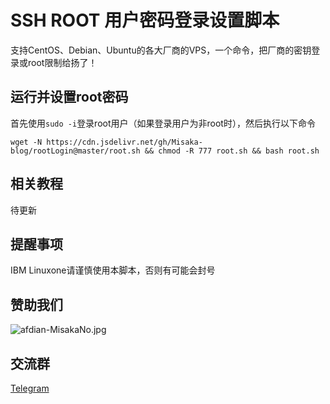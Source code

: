 # SSH ROOT 用户密码登录设置脚本

支持CentOS、Debian、Ubuntu的各大厂商的VPS，一个命令，把厂商的密钥登录或root限制给扬了！

## 运行并设置root密码

首先使用`sudo -i`登录root用户（如果登录用户为非root时），然后执行以下命令

```shell
wget -N https://cdn.jsdelivr.net/gh/Misaka-blog/rootLogin@master/root.sh && chmod -R 777 root.sh && bash root.sh
```

## 相关教程

待更新

## 提醒事项
IBM Linuxone请谨慎使用本脚本，否则有可能会封号

## 赞助我们

![afdian-MisakaNo.jpg](https://s2.loli.net/2021/12/25/SimocqwhVg89NQJ.jpg)

## 交流群
[Telegram](https://t.me/misakanetcn)

